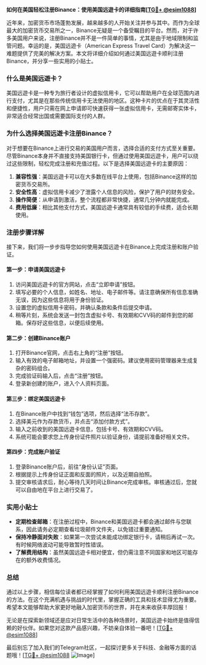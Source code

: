 **如何在美国轻松注册Binance：使用美国远遊卡的详细指南[[TG💪+ @esim1088](https://t.me/s/esim1088)]**

近年来，加密货币市场蓬勃发展，越来越多的人开始关注并参与其中。而作为全球最大的加密货币交易所之一，Binance无疑是一个备受瞩目的平台。然而，对于许多美国用户来说，注册Binance并不是一件简单的事情，尤其是由于地域限制和监管问题。幸运的是，美国远遊卡（American Express Travel Card）为解决这一难题提供了完美的解决方案。本文将详细介绍如何通过美国远遊卡顺利注册Binance，并分享一些实用的小贴士。

### 什么是美国远遊卡？

美国远遊卡是一种专为旅行者设计的虚拟信用卡，它可以帮助用户在全球范围内进行支付，尤其是在那些传统信用卡无法使用的地区。这种卡片的优点在于其灵活性和便捷性，用户只需在网上申请即可快速获得一张虚拟信用卡，无需邮寄实体卡，非常适合经常出国或需要国际支付的人群。

### 为什么选择美国远遊卡注册Binance？

对于想要在Binance上进行交易的美国用户而言，选择合适的支付方式至关重要。尽管Binance本身并不直接支持美国银行卡，但通过使用美国远遊卡，用户可以绕过这些限制，轻松完成注册和充值过程。以下是选择美国远遊卡的主要原因：

1. **兼容性强**：美国远遊卡可以在大多数在线平台上使用，包括Binance这样的加密货币交易所。
2. **安全性高**：虚拟信用卡减少了泄露个人信息的风险，保护了用户的财务安全。
3. **操作简便**：从申请到激活，整个流程都非常快捷，通常几分钟内就能完成。
4. **费用低廉**：相比其他支付方式，美国远遊卡通常具有较低的手续费，适合长期使用。

### 注册步骤详解

接下来，我们将一步步指导您如何使用美国远遊卡在Binance上完成注册和账户验证。

#### 第一步：申请美国远遊卡

1. 访问美国远遊卡的官方网站，点击“立即申请”按钮。
2. 填写必要的个人信息，如姓名、地址、电子邮件等。请注意确保所有信息准确无误，因为这些信息将用于身份验证。
3. 设置您的虚拟信用卡密码，并确认条款和条件后提交申请。
4. 稍等片刻，系统会发送一封包含虚拟卡号、有效期和CVV码的邮件到您的邮箱。保存好这些信息，以便后续使用。

#### 第二步：创建Binance账户

1. 打开Binance官网，点击右上角的“注册”按钮。
2. 输入有效的电子邮箱地址，并设置一个强密码。建议使用密码管理器来生成复杂的密码组合。
3. 完成验证码输入后，点击“注册”按钮。
4. 登录新创建的账户，进入个人资料页面。

#### 第三步：绑定美国远遊卡

1. 在Binance账户中找到“钱包”选项，然后选择“法币存款”。
2. 选择美元作为存款货币，并点击“添加付款方式”。
3. 输入之前收到的美国远遊卡信息，包括卡号、有效期和CVV码。
4. 系统可能会要求您上传身份证件照片以验证身份，请提前准备好相关文件。

#### 第四步：完成账户验证

1. 登录Binance账户后，前往“身份认证”页面。
2. 根据提示上传身份证正面和反面的照片，以及近期自拍照。
3. 提交审核请求后，耐心等待几天时间让Binance完成审核。审核通过后，您就可以自由地在平台上进行交易了。

### 实用小贴士

- **定期检查邮箱**：在注册过程中，Binance和美国远遊卡都会通过邮件与您联系，因此请务必定期查看垃圾邮件文件夹，以免错过重要通知。
- **保持冷静面对失败**：如果第一次尝试未能成功绑定银行卡，请稍后再试一次。有时候网络波动可能导致暂时性错误。
- **了解费用结构**：虽然美国远遊卡相对便宜，但仍需注意不同国家和地区可能存在的额外收费情况。

### 总结

通过以上步骤，相信每位读者都已经掌握了如何利用美国远遊卡顺利注册Binance的方法。在这个充满机遇与挑战的时代里，掌握正确的工具和技术显得尤为重要。希望本文能够帮助大家更好地融入加密货币的世界，并在未来收获丰厚回报！

无论是在探索新领域还是应对日常生活中的各种场景时，美国远遊卡始终是值得信赖的好伙伴。如果您对这款产品感兴趣，不妨亲自体验一番吧！[[TG💪+ @esim1088](https://t.me/s/esim1088)]

最后别忘了加入我们的Telegram社区，一起探讨更多关于科技、金融等方面的话题哦！[[TG💪+ @esim1088](https://t.me/s/esim1088) ![Image](https://i.postimg.cc/4NQfJmqS/Snipaste-2025-05-13-00-14-12.png)]